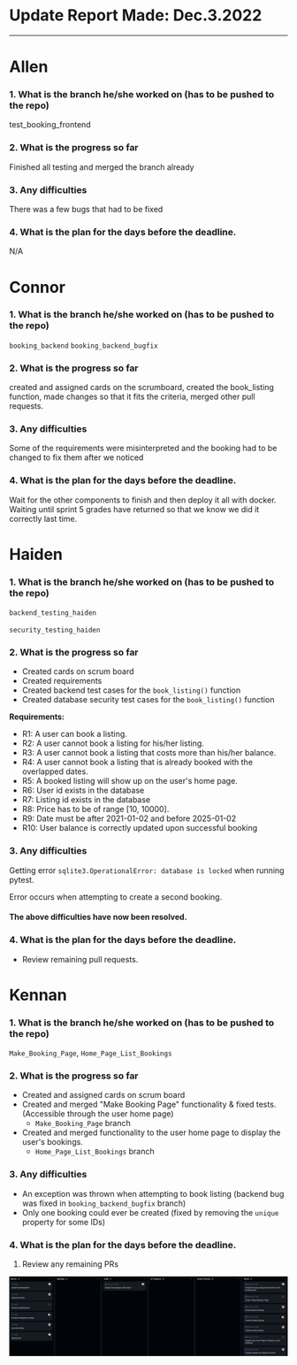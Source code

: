# Update Report Made: Dec.3.2022
---

# Allen

### 1. What is the branch he/she worked on (has to be pushed to the repo)
test_booking_frontend

### 2. What is the progress so far
Finished all testing and merged the branch already

### 3. Any difficulties
There was a few bugs that had to be fixed


### 4. What is the plan for the days before the deadline.
N/A

# Connor

### 1. What is the branch he/she worked on (has to be pushed to the repo)

`booking_backend` `booking_backend_bugfix`

### 2. What is the progress so far

created and assigned cards on the scrumboard, created the book_listing function, made changes so that it fits the criteria, merged other pull requests.

### 3. Any difficulties

Some of the requirements were misinterpreted and the booking had to be changed to fix them after we noticed

### 4. What is the plan for the days before the deadline.

Wait for the other components to finish and then deploy it all with docker. Waiting until sprint 5 grades have returned so that we know we did it correctly last time.

# Haiden

### 1. What is the branch he/she worked on (has to be pushed to the repo)

`backend_testing_haiden`

`security_testing_haiden`

### 2. What is the progress so far

- Created cards on scrum board
- Created requirements
- Created backend test cases for the `book_listing()` function
- Created database security test cases for the `book_listing()` function

**Requirements:**

- R1: A user can book a listing.
- R2: A user cannot book a listing for his/her listing.
- R3: A user cannot book a listing that costs more than his/her balance.
- R4: A user cannot book a listing that is already booked with the overlapped dates.
- R5: A booked listing will show up on the user's home page.
- R6: User id exists in the database
- R7: Listing id exists in the database
- R8: Price has to be of range [10, 10000].
- R9: Date must be after 2021-01-02 and before 2025-01-02
- R10: User balance is correctly updated upon successful booking

### 3. Any difficulties

Getting error `sqlite3.OperationalError: database is locked` when running pytest.

Error occurs when attempting to create a second booking.

#### The above difficulties have now been resolved.

### 4. What is the plan for the days before the deadline.

- Review remaining pull requests.

# Kennan

### 1. What is the branch he/she worked on (has to be pushed to the repo)
`Make_Booking_Page`, `Home_Page_List_Bookings`

### 2. What is the progress so far
- Created and assigned cards on scrum board
- Created and merged "Make Booking Page" functionality & fixed tests. (Accessible through the user home page)
	- `Make_Booking_Page` branch
- Created and merged functionality to the user home page to display the user's bookings.
	- `Home_Page_List_Bookings` branch

### 3. Any difficulties
- An exception was thrown when attempting to book listing (backend bug was fixed in `booking_backend_bugfix` branch)
- Only one booking could ever be created (fixed by removing the `unique` property for some IDs)

### 4. What is the plan for the days before the deadline.
1. Review any remaining PRs

![image](Sprint6ScrumBoard2.png)
